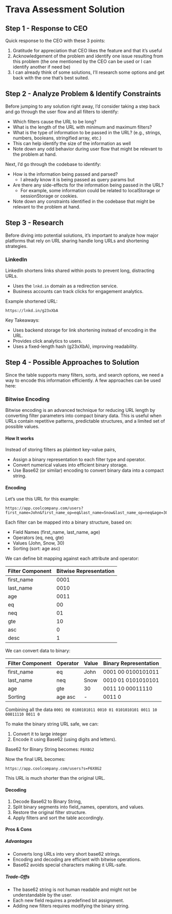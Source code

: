 # Trava Assessment Solution

## Step 1 - Response to CEO

Quick response to the CEO with these 3 points:

1. Gratitude for appreciation that CEO likes the feature and that it’s useful
2. Acknowledgement of the problem and identify one issue resulting from this problem (the one mentioned by the CEO can be used or I can identify another if need be)
3. I can already think of some solutions, I’ll research some options and get back with the one that’s best suited.

## Step 2 - Analyze Problem & Identify Constraints

Before jumping to any solution right away, I’d consider taking a step back and go through the user flow and all filters to identify:

- Which filters cause the URL to be long?
- What is the length of the URL with minimum and maximum filters?
- What is the type of information to be passed in the URL? (e.g., strings, numbers, booleans, stringified array, etc.)
- This can help identify the size of the information as well
- Note down any odd behavior during user flow that might be relevant to the problem at hand.

Next, I’d go through the codebase to identify:

- How is the information being passed and parsed?
  - I already know it is being passed as query params but
- Are there any side-effects for the information being passed in the URL?
  - For example, some information could be related to localStorage or sessionStorage or cookies.
- Note down any constraints identified in the codebase that might be relevant to the problem at hand.

## Step 3 - Research

Before diving into potential solutions, it’s important to analyze how major platforms that rely on URL sharing handle long URLs and shortening strategies.

### LinkedIn

LinkedIn shortens links shared within posts to prevent long, distracting URLs.

- Uses the `lnkd.in` domain as a redirection service.
- Business accounts can track clicks for engagement analytics.

Example shortened URL:

```
https://lnkd.in/g23xXbA
```

Key Takeaways:

- Uses backend storage for link shortening instead of encoding in the URL.
- Provides click analytics to users.
- Uses a fixed-length hash (g23xXbA), improving readability.

## Step 4 - Possible Approaches to Solution

Since the table supports many filters, sorts, and search options, we need a way to encode this information efficiently. A few approaches can be used here:

### Bitwise Encoding

Bitwise encoding is an advanced technique for reducing URL length by converting filter parameters into compact binary data. This is useful when URLs contain repetitive patterns, predictable structures, and a limited set of possible values.

#### How It works

Instead of storing filters as plaintext key-value pairs,

- Assign a binary representation to each filter type and operator.
- Convert numerical values into efficient binary storage.
- Use Base62 (or similar) encoding to convert binary data into a compact string.

#### Encoding

Let’s use this URL for this example:

```
https://app.coolcompany.com/users?first_name=John&first_name_op=eq&last_name=Snow&last_name_op=neq&age=30&age_op=gte&sort=age&sort_dir=asc
```

Each filter can be mapped into a binary structure, based on:

- Field Names (first_name, last_name, age)
- Operators (eq, neq, gte)
- Values (John, Snow, 30)
- Sorting (sort: age asc)

We can define bit mapping against each attribute and operator:

| Filter Component | Bitwise Representation |
| ---------------- | ---------------------- |
| first_name       | 0001                   |
| last_name        | 0010                   |
| age              | 0011                   |
| eq               | 00                     |
| neq              | 01                     |
| gte              | 10                     |
| asc              | 0                      |
| desc             | 1                      |

We can convert data to binary:

| Filter Component | Operator | Value | Binary Representation |
| ---------------- | -------- | ----- | --------------------- |
| first_name       | eq       | John  | 0001 00 0100101011    |
| last_name        | neq      | Snow  | 0010 01 0101010101    |
| age              | gte      | 30    | 0011 10 00011110      |
| Sorting          | age asc  | -     | 0011 0                |

Combining all the data
`0001 00 0100101011 0010 01 0101010101 0011 10 00011110 0011 0`

To make the binary string URL safe, we can:

1. Convert it to large integer
2. Encode it using Base62 (using digits and letters).

Base62 for Binary String becomes: `F6X8G2`

Now the final URL becomes:

```
https://app.coolcompany.com/users?s=F6X8G2
```

This URL is much shorter than the original URL.

#### Decoding

1. Decode Base62 to Binary String,
2. Split binary segments into field_names, operators, and values.
3. Restore the original filter structure.
4. Apply filters and sort the table accordingly.

#### Pros & Cons

##### Advantages

- Converts long URLs into very short base62 strings.
- Encoding and decoding are efficient with bitwise operations.
- Base62 avoids special characters making it URL-safe.

##### Trade-Offs

- The base62 string is not human readable and might not be understandable by the user.
- Each new field requires a predefined bit assignment.
- Adding new filters requires modifying the binary string.
